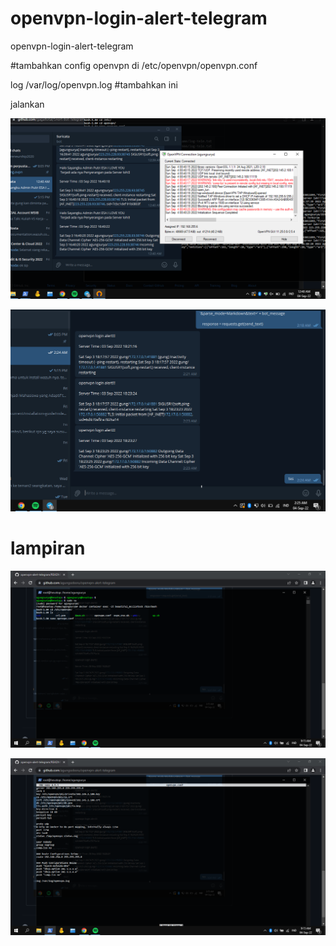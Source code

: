 # openvpn-login-alert-telegram
openvpn-login-alert-telegram


#tambahkan config openvpn di /etc/openvpn/openvpn.conf

log /var/log/openvpn.log #tambahkan ini

jalankan


![image](https://github.com/agungsoboru/openvpn-alert-telegram/blob/main/Screenshot%20(71).png)

![image](https://github.com/agungsoboru/openvpn-alert-telegram/blob/main/Capture.PNG)

# lampiran

![image](https://github.com/agungsoboru/openvpn-alert-telegram/blob/main/Screenshot%20(75).png)

![image](https://github.com/agungsoboru/openvpn-alert-telegram/blob/main/Screenshot%20(76).png)

